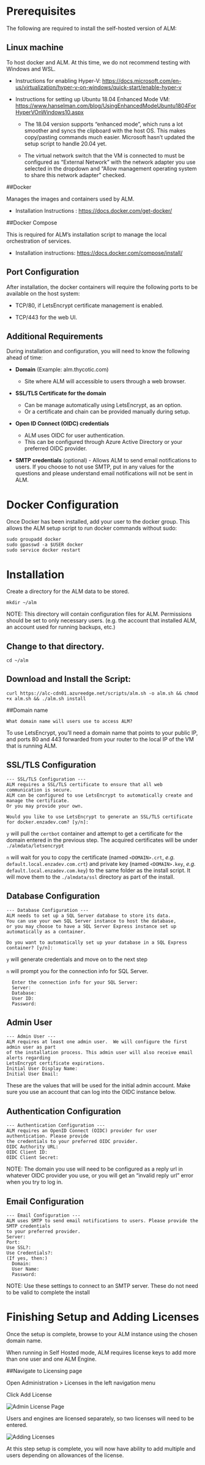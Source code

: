 [title]: # (Self-Hosted Account Lifecycle Manager)
[tags]: # (Account Lifecycle Manager,ALM,Active Directory,on-premise,on-prem,self hosted)
[priority]: # (104)


# Prerequisites

The following are required to install the self-hosted version of ALM:

## Linux machine

To host docker and ALM.  At this time, we do not recommend testing with Windows and WSL.

* Instructions for enabling Hyper-V: https://docs.microsoft.com/en-us/virtualization/hyper-v-on-windows/quick-start/enable-hyper-v

* Instructions for setting up Ubuntu 18.04 Enhanced Mode VM: https://www.hanselman.com/blog/UsingEnhancedModeUbuntu1804ForHyperVOnWindows10.aspx

  * The 18.04 version supports “enhanced mode”, which runs a lot smoother and syncs the clipboard with the host OS.  This makes copy/pasting commands much easier.  Microsoft hasn’t updated the setup script to handle 20.04 yet.

  * The virtual network switch that the VM is connected to must be configured as “External Network” with the network adapter you use selected in the dropdown and “Allow management operating system to share this network adapter” checked.

##Docker 

Manages the images and containers used by ALM.

* Installation Instructions : https://docs.docker.com/get-docker/

##Docker Compose 

This is required for ALM’s installation script to manage the local orchestration of services.

* Installation instructions: https://docs.docker.com/compose/install/

## Port Configuration

After installation, the docker containers will require the following ports to be available on the host system:

* TCP/80, if LetsEncrypt certificate management is enabled.

* TCP/443 for the web UI.

## Additional Requirements

During installation and configuration, you will need to know the following ahead of time:

* **Domain** (Example: alm.thycotic.com)
  * Site where ALM will accessible to users through a web browser.
* **SSL/TLS Certificate for the domain** 
  * Can be manage automatically using LetsEncrypt, as an option.
  * Or a certificate and chain can be provided manually during setup.
* **Open ID Connect (OIDC) credentials**
  * ALM uses OIDC for user authentication.
  * This can be configured through Azure Active Directory or your preferred OIDC provider.

* **SMTP credentials** (optional) - Allows ALM to send email notifications to users.  If you choose to not use SMTP, put in any values for the questions and please understand email notifications will not be sent in ALM.


# Docker Configuration

Once Docker has been installed, add your user to the docker group. This allows the ALM setup script to run docker commands without sudo:

```
sudo groupadd docker
sudo gpasswd -a $USER docker
sudo service docker restart
```


# Installation

Create a directory for the ALM data to be stored.
```
mkdir ~/alm
```
NOTE: This directory will contain configuration files for ALM.  Permissions should be set to only necessary users. (e.g. the account that installed ALM, an account used for running backups, etc.)

## Change to that directory.

```
cd ~/alm
```

## Download and Install the Script:

```
curl https://alc-cdn01.azureedge.net/scripts/alm.sh -o alm.sh && chmod +x alm.sh && ./alm.sh install
```

##Domain name

```
What domain name will users use to access ALM?
```

To use LetsEncrypt, you’ll need a domain name that points to your public IP, and ports 80 and 443 forwarded from your router to the local IP of the VM that is running ALM.

## SSL/TLS Configuration 

```
--- SSL/TLS Configuration ---
ALM requires a SSL/TLS certificate to ensure that all web communication is secure.
ALM can be configured to use LetsEncrypt to automatically create and manage the certificate.
Or you may provide your own.

Would you like to use LetsEncrypt to generate an SSL/TLS certificate for docker.enzadev.com? [y/n]:
```
```y``` will pull the ```certbot``` container and attempt to get a certificate for the domain entered in the previous step.  The acquired certificates will be under ```./almdata/letsencrypt```

```n``` will wait for you to copy the certificate (named ```<DOMAIN>.crt```, *e.g.* ```default.local.enzadev.com.crt```) and private key (named ```<DOMAIN>.key```, *e.g.* ```default.local.enzadev.com.key```) to the same folder as the install script.  It will move them to the ```./almdata/ssl``` directory as part of the install.  

## Database Configuration

```
--- Database Configuration ---
ALM needs to set up a SQL Server database to store its data.
You can use your own SQL Server instance to host the database, 
or you may choose to have a SQL Server Express instance set up automatically as a container.

Do you want to automatically set up your database in a SQL Express container? [y/n]:
``` 
```y``` will generate credentials and move on to the next step

```n``` will prompt you for the connection info for SQL Server.  
```
  Enter the connection info for your SQL Server:
  Server:
  Database:
  User ID:
  Password:
```
## Admin User
```
--- Admin User ---
ALM requires at least one admin user.  We will configure the first admin user as part
of the installation process. This admin user will also receive email alerts regarding
LetsEncrypt certificate expirations.
Initial User Display Name: 
Initial User Email:
``` 
These are the values that will be used for the initial admin account.  Make sure you use an account that can log into the OIDC instance below.

## Authentication Configuration
```
--- Authentication Configuration ---
ALM requires an OpenID Connect (OIDC) provider for user authentication. Please provide
the credentials to your preferred OIDC provider.
OIDC Authority URL: 
OIDC Client ID: 
OIDC Client Secret: 
```
NOTE: The domain you use will need to be configured as a reply url in whatever OIDC provider you use, or you will get an “invalid reply url” error when you try to log in.

## Email Configuration
```
--- Email Configuration ---
ALM uses SMTP to send email notifications to users. Please provide the SMTP credentials
to your preferred provider.
Server: 
Port: 
Use SSL?:
Use Credentials?:
(If yes, then:)
  Domain:
  User Name:
  Password:
```
NOTE: Use these settings to connect to an SMTP server. These do not need to be valid to complete the install

# Finishing Setup and Adding Licenses

Once the setup is complete, browse to your ALM instance using the chosen domain name. 

When running in Self Hosted mode, ALM requires license keys to add more than one user and one ALM Engine. 

##Navigate to Licensing page

Open Administration > Licenses in the left navigation menu

Click Add License

![Admin License Page](images/addlicense.png)
 

Users and engines are licensed separately, so two licenses will need to be entered.

![Adding Licenses](images/addlicense2.png)

At this step setup is complete, you will now have ability to add multiple and users depending on allowances of the license. 